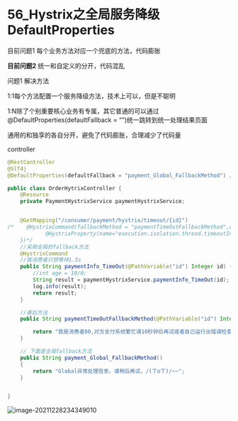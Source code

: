 # 56_Hystrix之全局服务降级DefaultProperties

目前问题1 每个业务方法对应一个兜底的方法，代码膨胀

**目前问题2** 统一和自定义的分开，代码混乱

问题1  解决方法

1:1每个方法配置一个服务降级方法，技术上可以，但是不聪明

1:N除了个别重要核心业务有专属，其它普通的可以通过@DefaultProperties(defaultFallback = “”)统一跳转到统一处理结果页面

通用的和独享的各自分开，避免了代码膨胀，合理减少了代码量

controller

```java
@RestController
@Slf4j
@DefaultProperties(defaultFallback = "payment_Global_FallbackMethod") //服务降级通用方法 通用的和独享的各自分开，避免了代码膨胀，合理减少了代码量

public class OrderHytrixController {
    @Resource
    private PaymentHystrixService paymentHystrixService;


    @GetMapping("/consumer/payment/hystrix/timeout/{id}")
/*    @HystrixCommand(fallbackMethod = "paymentTimeOutFallbackMethod",commandProperties = {
            @HystrixProperty(name="execution.isolation.thread.timeoutInMilliseconds",value="1500")
    })*/
    //采用全局的fallback方法
    @HystrixCommand
    //我消费者只想等待1.5s
    public String paymentInfo_TimeOut(@PathVariable("id") Integer id) {
        //int age = 10/0;
        String result = paymentHystrixService.paymentInfo_TimeOut(id);
        log.info(result);
        return result;
    }

    //善后方法
    public String paymentTimeOutFallbackMethod(@PathVariable("id") Integer id){

        return "我是消费者80,对方支付系统繁忙请10秒钟后再试或者自己运行出错请检查自己,o(╥﹏╥)o";
    }

    // 下面是全局fallback方法
    public String payment_Global_FallbackMethod()
    {
        return "Global异常处理信息，请稍后再试，/(ㄒoㄒ)/~~";
    }


}
```





![image-20211228234349010](https://gitee.com/zouyu0310/images/raw/master/img/20211228234356.png)
